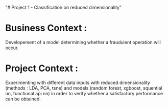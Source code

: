 "# Project 1 - Classification on reduced dimensionality" 

# Business Context :
Developement of a model determining whether a fraudulent operation will occur.

# Project Context :
Experimenting with different data inputs with reduced dimensionality (methods : LDA, PCA, tsne) and models (random forest, xgboost, squential nn, functional api nn) in order to verify whether a satisfactory performance can be obtained.
